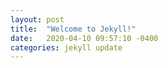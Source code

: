 ```yaml
---
layout: post
title:  "Welcome to Jekyll!"
date:   2020-04-10 09:57:10 -0400
categories: jekyll update
---
```

